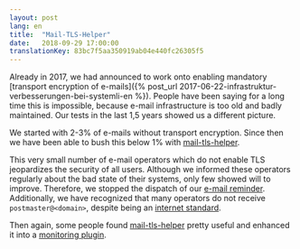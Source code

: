 ```yaml
---
layout: post
lang: en
title:  "Mail-TLS-Helper"
date:   2018-09-29 17:00:00
translationKey: 83bc7f5aa350919ab04e440fc26305f5
---
```


Already in 2017, we had announced to work onto enabling mandatory [transport encryption of e-mails]({% post_url 2017-06-22-infrastruktur-verbesserungen-bei-systemli-en %}). People have been saying for a long time this is impossible, because e-mail infrastructure is too old and badly maintained. Our tests in the last 1,5 years showed us a different picture.

We started with 2-3% of e-mails without transport encryption. Since then we have been able to bush this below 1% with [mail-tls-helper](https://github.com/systemli/mail-tls-helper).

This very small number of e-mail operators which do not enable TLS jeopardizes the security of all users. Although we informed these operators regularly about the bad state of their systems, only few showed will to improve. Therefore, we stopped the dispatch of our [e-mail reminder](https://github.com/systemli/mail-tls-helper/blob/master/mail-tls-helper.py#L120).
Additionally, we have recognized that many operators do not receive `postmaster@<domain>`, despite being an [internet standard](https://en.wikipedia.org/wiki/Postmaster_%28computing%29).

Then again, some people found [mail-tls-helper](https://github.com/systemli/mail-tls-helper/) pretty useful and enhanced it into a [monitoring plugin](https://github.com/systemli/mail-tls-helper/pull/23#issuecomment-398909504).
